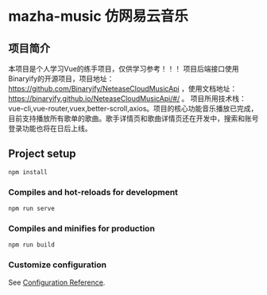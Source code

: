 # mazha-music 仿网易云音乐

## 项目简介
本项目是个人学习Vue的练手项目，仅供学习参考！！！
项目后端接口使用Binaryify的开源项目，项目地址：https://github.com/Binaryify/NeteaseCloudMusicApi ，使用文档地址：https://binaryify.github.io/NeteaseCloudMusicApi/#/ 。
项目所用技术栈：vue-cli,vue-router,vuex,better-scroll,axios。项目的核心功能音乐播放已完成，目前支持播放所有歌单的歌曲。歌手详情页和歌曲详情页还在开发中，搜索和账号登录功能也将在日后上线。

## Project setup
```
npm install
```

### Compiles and hot-reloads for development
```
npm run serve
```

### Compiles and minifies for production
```
npm run build
```

### Customize configuration
See [Configuration Reference](https://cli.vuejs.org/config/).
